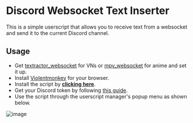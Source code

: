 # Discord Websocket Text Inserter

This is a simple userscript that allows you to receive text from a websocket and send it to the current Discord channel.

## Usage

- Get [textractor_websocket](https://github.com/kuroahna/textractor_websocket) for VNs or [mpv_websocket](https://github.com/kuroahna/mpv_websocket) for anime and set it up.
- Install [Violentmonkey](https://violentmonkey.github.io/) for your browser.
- Install the script by **[clicking here](https://github.com/MarvNC/discord-websocket-text-inserter/raw/main/discord-websocket-inserter.user.js)**.
- Get your Discord token by following [this guide](https://gist.github.com/MarvNC/e601f3603df22f36ebd3102c501116c6).
- Use the script through the userscript manager's popup menu as shown below.

![image](https://github.com/MarvNC/discord-websocket-text-inserter/assets/17340496/49b1e371-b52c-4ffd-b6a6-1583aef3ea2e)
